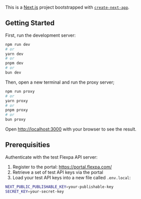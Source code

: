 This is a [Next.js](https://nextjs.org/) project bootstrapped with [`create-next-app`](https://github.com/vercel/next.js/tree/canary/packages/create-next-app).

## Getting Started

First, run the development server:

```bash
npm run dev
# or
yarn dev
# or
pnpm dev
# or
bun dev
```

Then, open a new terminal and run the proxy server;
```bash
npm run proxy
# or
yarn proxy
# or
pnpm proxy
# or
bun proxy
```

Open [http://localhost:3000](http://localhost:3000) with your browser to see the result.

## Prerequisities

Authenticate with the test Flexpa API server:
1. Register to the portal: https://portal.flexpa.com/
2. Retrieve a set of test API keys via the portal
3. Load your test API keys into a new file called `.env.local`:
```bash
NEXT_PUBLIC_PUBLISHABLE_KEY=your-publishable-key
SECRET_KEY=your-secret-key
```